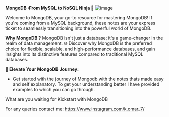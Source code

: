 **MongoDB :From MySQL to NoSQL Ninja 🚀**
![image](https://github.com/KOMAR-7/MongoDB/assets/93786121/73e9c7c4-1dd2-4658-9c0a-eff90732ca83)

Welcome to MongoDB, your go-to resource for mastering MongoDB! If you're coming from a MySQL background, these notes are your express ticket to seamlessly transitioning into the powerful world of MongoDB.

**Why MongoDB ?**
MongoDB isn't just a database; it's a game-changer in the realm of data management. 🌐 Discover why MongoDB is the preferred choice for flexible, scalable, and high-performance databases, and gain insights into its distinctive features compared to traditional MySQL databases.

**🚀 Elevate Your MongoDB Journey:**
- Get started with the journey of Mongodb with the notes thats made easy and self explanatory. To get your understanding better I have provided examples to which you can go through.

What are you waiting for Kickstart with MongoDB

For any queries contact me: https://www.instagram.com/k.omar_7/
